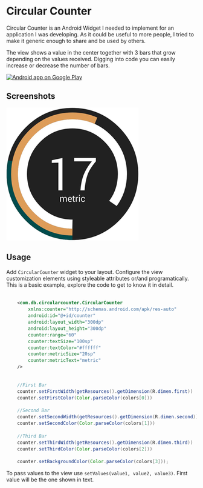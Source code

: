 Circular Counter
=============
Circular Counter is an Android Widget I needed to implement for an application I was developing. As it could be useful to more people, I tried to make it generic enough to share and be used by others.

The view shows a value in the center together with 3 bars that grow depending on the values received. Digging into code you can easily increase or decrease the number of bars.

<a href="https://play.google.com/store/apps/details?id=com.db.circularcounterdemo">
  <img alt="Android app on Google Play" src="https://developer.android.com/images/brand/en_app_rgb_wo_45.png" />
</a>

Screenshots
----------------

![Demo Screenshot][1]


Usage
--------

Add ``CircularCounter`` widget to your layout. Configure the view customization elements using styleable attributes or/and programatically. This is a basic example, explore the code to get to know it in detail.

```xml

    <com.db.circularcounter.CircularCounter
        xmlns:counter="http://schemas.android.com/apk/res-auto"
        android:id="@+id/counter"
        android:layout_width="300dp"
        android:layout_height="300dp"
        counter:range="60"
        counter:textSize="100sp"
        counter:textColor="#ffffff"
        counter:metricSize="20sp"
        counter:metricText="metric"
    />

```

```java

    //First Bar
    counter.setFirstWidth(getResources().getDimension(R.dimen.first))
    counter.setFirstColor(Color.parseColor(colors[0]))

    //Second Bar
    counter.setSecondWidth(getResources().getDimension(R.dimen.second))
    counter.setSecondColor(Color.parseColor(colors[1]))

    //Third Bar
    counter.setThirdWidth(getResources().getDimension(R.dimen.third))
    counter.setThirdColor(Color.parseColor(colors[2]))
            
    counter.setBackgroundColor(Color.parseColor(colors[3]));

```

To pass values to the view use  ``setValues(value1, value2, value3)``. First value will be the one shown in text.


[1]: ./screenshot.png